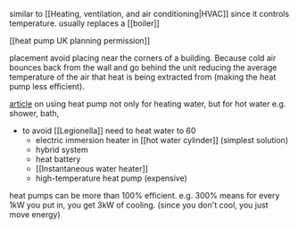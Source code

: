 similar to [[Heating, ventilation, and air conditioning|HVAC]] since it controls temperature.
usually replaces a [[boiler]]


[[heat pump UK planning permission]]

placement
avoid placing near the corners of a building.
Because cold air bounces back from the wall and go behind the unit reducing the average temperature of the air that heat is being extracted from (making the heat pump less efficient).

[article](https://nef.org.uk/can-i-get-my-hot-water-from-an-air-source-heat-pump/) on using heat pump not only for heating water, but for hot water e.g. shower, bath,  
- to avoid [[Legionella]] need to heat water to 60
	- electric immersion heater in [[hot water cylinder]] (simplest solution)
	- hybrid system
	- heat battery
	- [[Instantaneous water heater]]
	- high-temperature heat pump (expensive)

heat pumps can be more than 100% efficient. 
e.g. 300% means for every 1kW you put in, you get 3kW of cooling. (since you don't cool, you just move energy)